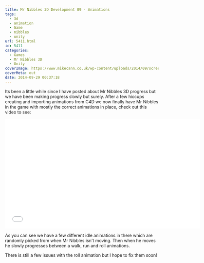 ```yaml
---
title: Mr Nibbles 3D Development 09 - Animations
tags:
  - 3d
  - animation
  - Game
  - nibbles
  - unity
url: 5411.html
id: 5411
categories:
  - Games
  - Mr Nibbles 3D
  - Unity
coverImage: https://www.mikecann.co.uk/wp-content/uploads/2014/09/screenshot_044-Sep.-29-08.31.png
coverMeta: out
date: 2014-09-29 00:37:18
---
```


Its been a little while since I have posted about Mr Nibbles 3D progress but we have been making progress slowly but surely. After a few hiccups creating and importing animations from C4D we now finally have Mr Nibbles in the game with mostly the correct animations in place, check out this video to see:

<!-- more -->
<iframe width="640" height="360" src="//www.youtube.com/embed/qG_zRFuP9y8" frameborder="0" allowfullscreen></iframe>

As you can see we have a few different idle animations in there which are randomly picked from when Mr Nibbles isn't moving. Then when he moves he slowly progresses between a walk, run and roll animations.

There is still a few issues with the roll animation but I hope to fix them soon!
